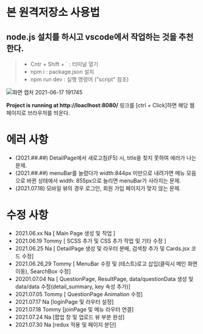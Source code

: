 # 본 원격저장소 사용법

## node.js 설치를 하시고 vscode에서 작업하는 것을 추천한다.

> - Cntr + Shift + ` : 터미널 열기
> - npm i : package.json 설치
> - npm run dev : 실행 명령어 ("script" 참조)

![화면 캡처 2021-06-17 191745](https://user-images.githubusercontent.com/53801395/122378199-b4cd4300-cfa0-11eb-8bba-c3292d5af458.jpg)

**Project is running at http://loaclhost:8080/** 링크를 [ctrl + Click]하면 해당 웹페이지로 브라우저를 띄운다.


# 에러 사항
- (2021.##.##) DetailPage에서 새로고침(F5) 시, title을 찾지 못하여 에러가 나는 문제.
- (2021.##.##) menuBar를 늘렸다가 width:844px 미만으로 내려가면 메뉴 모음으로 바뀐 상태에서 width: 855px으로 늘리면 menuBar가 사라지는 문제.
- (2021.07.18) 모바일 뷰의 경우 로그인, 회원 가입 페이지가 맞지 않는 문제.

# 수정 사항
- 2021.06.xx Na [ Main Page 생성 및 작업 ]   
- 2021.06.19 Tommy [ SCSS 추가 및 CSS 추가 작업 및 기타 수정 ]
- 2021.06.25 Na [ DetailPage 생성 및 라우터 분배, 검색창 추가 및 Cards.jsx 코드 수정]
- 2021.06.26,29 Tommy [ MenuBar 수정 및 (테스트)로고 삽입(클릭시 메인 화면 이동), SearchBox 수정]  
- 20201.07.04 Na [ QuestionPage, ResultPage, data/questionData 생성 및 data/data 수정(detail_summary, key 속성 추가)]
- 2021.07.05 Tommy [ QuestionPage Animation 수정]
- 2021.07.17 Na [loginPage 및 라우터 설정]
- 2021.07.18 Tommy [joinPage 및 메뉴 라우터 연결]
- 2021.07.24 Na [팝업 창 및 업로드 뷰 부분 완성]
- 2021.07.30 Na [redux 적용 및 페이지 분단]